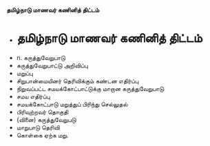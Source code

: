 **தமிழ்நாடு மாணவர் கணினித் திட்டம்**
- # தமிழ்நாடு மாணவர் கணினித் திட்டம்
- n. கருத்துவேறுபாடு
- கருத்துவேறுபாட்டு அறிவிப்பு
- மறுப்பு
- சிறுபான்மையினர் தெரிவிக்கும் கண்டன எதிர்ப்பு
- நிறுவப்பட்ட சமயக்கோட்பாட்டுக்கு மாறான கருத்துவேறுபாடு
- சமய எதிர்ப்பு
- சமயக்கோட்பாடு மறுத்துப் பிரிந்து செல்லுதல்
- பிரிவுற்றவர் தொகுதி
- (வினை) கருத்துவேறுபடு
- மாறுபாடு தெரிவி
- கொள்கை ஏற்க மறு.

